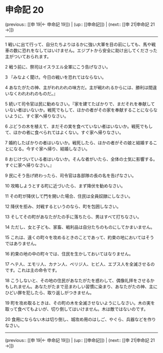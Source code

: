 # 申命記 20

(previous:: [[申 19|← 申命記 19]]) | (up:: [[申命記]]) | (next:: [[申 21|申命記 21 →]])

***




1 
戦いに出て行って、自分たちよりはるかに強い大軍を目の前にしても、馬や戦車の数に恐れをなしてはいけません。エジプトから安全に助け出してくださった主がついておられます。 



2 
戦う前に、祭司はイスラエル全軍にこう告げなさい。 



3 
『みなよく聞け。今日の戦いを恐れてはならない。 



4 
あなたがたの神、主がわれわれの味方だ。主が戦われるからには、勝利は間違いなくわれわれのものだ。』 



5 
続いて司令官は民に勧めなさい。『家を建てたばかりで、まだそれを奉献していない者はいないか。戦死でもして、ほかの者がその家を奉献することにならないように、すぐ家へ帰りなさい。 



6 
ぶどうの木を植えて、まだその実を食べていない者はいないか。戦死でもして、ほかの者に食べられてはよくない。すぐ家へ帰りなさい。 



7 
婚約したばかりの者はいないか。戦死したら、ほかの者がその娘と結婚することになる。今すぐ家へ帰り、結婚しなさい。 



8 
おじけづいている者はいないか。そんな者がいたら、全体の士気に影響する。すぐに家へ帰りなさい。』 



9 
民にそう告げ終わったら、司令官は各部隊の長の名を告げなさい。 



10 
攻略しようとする町に近づいたら、まず降伏を勧めなさい。 



11 
その町が降伏して門を開いた場合、住民は全員奴隷にしなさい。 



12 
降伏を拒み、対戦するというのなら、町を包囲しなさい。 



13 
そしてその町があなたがたの手に落ちたら、男はすべて打ちなさい。 



14 
ただし、女と子ども、家畜、戦利品は自分たちのものにしてかまいません。 



15 
これは、遠くの町々を攻めるときのことであって、約束の地においてはそうではありません。 



16 
約束の地の中の町々では、住民を生かしておいてはなりません。 



17 
ヘテ人、エモリ人、カナン人、ペリジ人、ヒビ人、エブス人を全滅させるのです。これは主の命令です。 



18 
こうしないと、その地の住民があなたがたを惑わして、偶像礼拝をさせるかもしれません。あなたがたまで忌まわしい習慣に染まり、あなたがたの神、主にひどい罪を犯したら、取り返しがつきません。 



19 
町を攻め取るときは、その町の木を全滅させないようにしなさい。木の実を取って食べてもよいが、切り倒してはいけません。木は敵ではないのです。 



20 
食用にならない木は切り倒し、城攻め用のはしご、やぐら、兵器などを作りなさい。

***

(previous:: [[申 19|← 申命記 19]]) | (up:: [[申命記]]) | (next:: [[申 21|申命記 21 →]])
